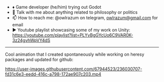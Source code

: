 - ♦️ Game developer (he/him) trying out Godot
- 💬 Talk with me about anything related to philosophy or politics
- 📫 How to reach me: @owlrazum on telegram, owlrazum@gmail.com for email
- ▶️ Youtube playlist showcasing some of my work on Unity: https://youtube.com/playlist?list=PLYvBgGYcUo6C9VAR0K-3z24gvhWpVY4dS

---

Cool animation that I created spontaneously while working on heresy packages and updated for github:

https://user-images.githubusercontent.com/67944523/236030707-fd31c6e3-eedd-416c-a798-172ae907c203.mp4

